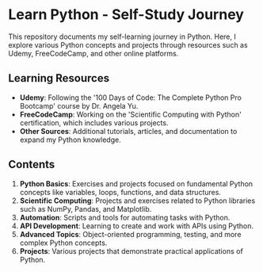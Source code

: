 # Learn Python - Self-Study Journey

This repository documents my self-learning journey in Python. Here, I explore various Python concepts and projects through resources such as Udemy, FreeCodeCamp, and other online platforms.

## Learning Resources

- **Udemy**: Following the '100 Days of Code: The Complete Python Pro Bootcamp' course by Dr. Angela Yu.
- **FreeCodeCamp**: Working on the 'Scientific Computing with Python' certification, which includes various projects.
- **Other Sources**: Additional tutorials, articles, and documentation to expand my Python knowledge.

## Contents

1. **Python Basics**: Exercises and projects focused on fundamental Python concepts like variables, loops, functions, and data structures.
2. **Scientific Computing**: Projects and exercises related to Python libraries such as NumPy, Pandas, and Matplotlib.
3. **Automation**: Scripts and tools for automating tasks with Python.
4. **API Development**: Learning to create and work with APIs using Python.
5. **Advanced Topics**: Object-oriented programming, testing, and more complex Python concepts.
6. **Projects**: Various projects that demonstrate practical applications of Python.
